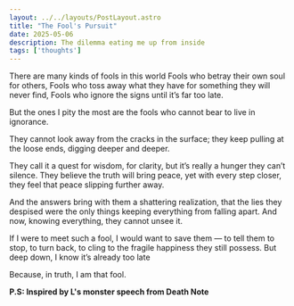 ```yaml
---
layout: ../../layouts/PostLayout.astro
title: "The Fool's Pursuit"
date: 2025-05-06
description: The dilemma eating me up from inside
tags: ['thoughts']
---
```

There are many kinds of fools in this world
Fools who betray their own soul for others,
Fools who toss away what they have for something they will never find, 
Fools who ignore the signs until it’s far too late.

But the ones I pity the most are the fools who cannot bear to live in ignorance.

They cannot look away from the cracks in the surface; they keep pulling at the loose ends, digging deeper and deeper.

They call it a quest for wisdom, for clarity, but it’s really a hunger they can’t silence. They believe the truth will bring peace, yet with every step closer, they feel that peace slipping further away.

And the answers bring with them a shattering realization, that the lies they despised were the only things keeping everything from falling apart. And now, knowing everything, they cannot unsee it.

If I were to meet such a fool, I would want to save them — to tell them to stop, to turn back, to cling to the fragile happiness they still possess.
But deep down, I know it’s already too late

Because, in truth, I am that fool.

**P.S: Inspired by L's monster speech from Death Note**